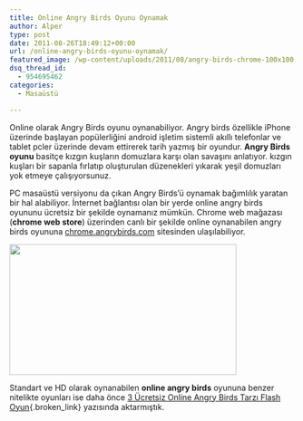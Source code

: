 ```yaml
---
title: Online Angry Birds Oyunu Oynamak
author: Alper
type: post
date: 2011-08-26T18:49:12+00:00
url: /online-angry-birds-oyunu-oynamak/
featured_image: /wp-content/uploads/2011/08/angry-birds-chrome-100x100.jpg
dsq_thread_id:
  - 954695462
categories:
  - Masaüstü

---
```

Online olarak Angry Birds oyunu oynanabiliyor. Angry birds özellikle iPhone üzerinde başlayan popülerliğini android işletim sistemli akıllı telefonlar ve tablet pcler üzerinde devam ettirerek tarih yazmış bir oyundur. **Angry Birds oyunu** basitçe kızgın kuşların domuzlara karşı olan savaşını anlatıyor. kızgın kuşları bir sapanla fırlatıp oluşturulan düzenekleri yıkarak yeşil domuzları yok etmeye çalışıyorsunuz.

PC masaüstü versiyonu da çıkan Angry Birds’ü oynamak bağımlılık yaratan bir hal alabiliyor. İnternet bağlantısı olan bir yerde online angry birds oyununu ücretsiz bir şekilde oynamanız mümkün. Chrome web mağazası (**chrome web store**) üzerinden canlı bir şekilde online oynanabilen angry birds oyununa <a href="https://chrome.angrybirds.com/" target="_blank">chrome.angrybirds.com</a> sitesinden ulaşılabiliyor.

<img class="alignnone size-full wp-image-6591" title="angry-birds-chrome" src="https://www.murekkep.org/wp-content/uploads/2011/08/angry-birds-chrome.jpg" alt="" width="400" height="231" srcset="https://www.murekkep.org/wp-content/uploads/2011/08/angry-birds-chrome.jpg 400w, https://www.murekkep.org/wp-content/uploads/2011/08/angry-birds-chrome-300x173.jpg 300w" sizes="(max-width: 400px) 100vw, 400px" /> 

Standart ve HD olarak oynanabilen **online angry birds** oyununa benzer nitelikte oyunları ise daha önce [3 Ücretsiz Online Angry Birds Tarzı Flash Oyun][1]{.broken_link} yazısında aktarmıştık.

 [1]: https://www.murekkep.org/3-ucretsiz-online-angry-birds-tarzi-flash-oyun-6073